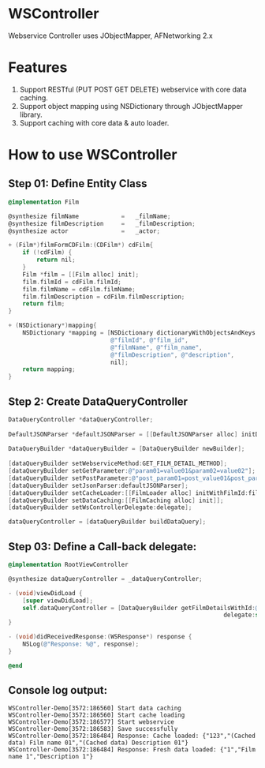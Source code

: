 # WSController

Webservice Controller uses JObjectMapper, AFNetworking 2.x 

# Features

1. Support RESTful (PUT POST GET DELETE) webservice with core data caching.
2. Support object mapping using NSDictionary through JObjectMapper library.
3. Support caching with core data & auto loader.

# How to use WSController

## Step 01: Define Entity Class

```objective-c
@implementation Film

@synthesize filmName            =   _filmName;
@synthesize filmDescription     =   _filmDescription;
@synthesize actor               =   _actor;

+ (Film*)filmFormCDFilm:(CDFilm*) cdFilm{
    if (!cdFilm) {
        return nil;
    }
    Film *film = [[Film alloc] init];
    film.filmId = cdFilm.filmId;
    film.filmName = cdFilm.filmName;
    film.filmDescription = cdFilm.filmDescription;
    return film;
}

+ (NSDictionary*)mapping{
    NSDictionary *mapping = [NSDictionary dictionaryWithObjectsAndKeys:
                             @"filmId", @"film_id",
                             @"filmName", @"film_name",
                             @"filmDescription", @"description",
                             nil];
    return mapping;
}
```

## Step 2: Create DataQueryController

```objective-c
DataQueryController *dataQueryController;
    
DefaultJSONParser *defaultJSONParser = [[DefaultJSONParser alloc] initDefaultJSONParserWithEntityClass:Film.class mapping:[Film mapping]];
  
DataQueryBuilder *dataQueryBuilder = [DataQueryBuilder newBuilder];
  
[dataQueryBuilder setWebserviceMethod:GET_FILM_DETAIL_METHOD];
[dataQueryBuilder setGetParameter:@"param01=value01&param02=value02"];
[dataQueryBuilder setPostParameter:@"post_param01=post_value01&post_param02=post_value02"];
[dataQueryBuilder setJsonParser:defaultJSONParser];
[dataQueryBuilder setCacheLoader:[[FilmLoader alloc] initWithFilmId:filmId]];
[dataQueryBuilder setDataCaching:[[FilmCaching alloc] init]];
[dataQueryBuilder setWsControllerDelegate:delegate];

dataQueryController = [dataQueryBuilder buildDataQuery];
```

## Step 03: Define a Call-back delegate:

```objective-c
@implementation RootViewController

@synthesize dataQueryController = _dataQueryController;

- (void)viewDidLoad {
    [super viewDidLoad];
    self.dataQueryController = [DataQueryBuilder getFilmDetailsWithId:@"123"
                                                             delegate:self];
}

- (void)didReceivedResponse:(WSResponse*) response {
    NSLog(@"Response: %@", response);
}

@end
```

## Console log output:

```
WSController-Demo[3572:186560] Start data caching
WSController-Demo[3572:186560] Start cache loading
WSController-Demo[3572:186577] Start webservice
WSController-Demo[3572:186583] Save successfully
WSController-Demo[3572:186484] Response: Cache loaded: {"123","(Cached data) Film name 01","(Cached data) Description 01"}
WSController-Demo[3572:186484] Response: Fresh data loaded: {"1","Film name 1","Description 1"}
```

